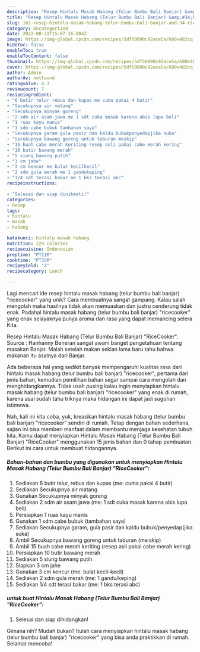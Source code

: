 ```yaml
---
description: "Resep Hintalu Masak Habang (Telur Bumbu Bali Banjar) &amp;#34;RiceCooker&amp;#34; yang Enak"
title: "Resep Hintalu Masak Habang (Telur Bumbu Bali Banjar) &amp;#34;RiceCooker&amp;#34; yang Enak"
slug: 162-resep-hintalu-masak-habang-telur-bumbu-bali-banjar-and-34-ricecooker-and-34-yang-enak
category: Uncategorized
date: 2022-08-31T15:07:16.004Z
image: https://img-global.cpcdn.com/recipes/5df50898c92ace5a/680x482cq70/hintalu-masak-habang-telur-bumbu-bali-banjar-ricecooker-foto-resep-utama.jpg
hideToc: false
enableToc: true
enableTocContent: false
thumbnail: https://img-global.cpcdn.com/recipes/5df50898c92ace5a/680x482cq70/hintalu-masak-habang-telur-bumbu-bali-banjar-ricecooker-foto-resep-utama.jpg
cover: https://img-global.cpcdn.com/recipes/5df50898c92ace5a/680x482cq70/hintalu-masak-habang-telur-bumbu-bali-banjar-ricecooker-foto-resep-utama.jpg
author: Admin
authorAv: notfound
ratingvalue: 4.3
reviewcount: 7
recipeingredient:
- "6 butir telur rebus dan kupas me cuma pakai 4 butir"
- "Secukupnya air matang"
- "Secukupnya minyak goreng"
- "2 sdm air asam jawa me 1 sdt cuka masak karena abis lupa beli"
- "1 ruas kayu manis"
- "1 sdm cabe bubuk tambahan saya"
- "Secukupnya garam gula pasir dan kaldu bubukpenyedapjika suka"
- "Secukupnya bawang goreng untuk taburan meskip"
- "15 buah cabe merah keriting resep asli pakai cabe merah kering"
- "10 butir bawang merah"
- "5 siung bawang putih"
- "3 cm jahe"
- "3 cm kencur me bulat kecilkecil"
- "2 sdm gula merah me 1 gandukeping"
- "1/4 sdt terasi bakar me 1 bks terasi abc"
recipeinstructions:

- "Selesai dan siap dinikmati!"
categories:
- Resep
tags:
- hintalu
- masak
- habang

katakunci: hintalu masak habang 
nutrition: 229 calories
recipecuisine: Indonesian
preptime: "PT11M"
cooktime: "PT35M"
recipeyield: "3"
recipecategory: Lunch

---
```





Lagi mencari ide resep hintalu masak habang (telur bumbu bali banjar) &#34;ricecooker&#34; yang unik? Cara membuatnya sangat gampang. Kalau salah mengolah maka hasilnya tidak akan memuaskan dan justru cenderung tidak enak. Padahal hintalu masak habang (telur bumbu bali banjar) &#34;ricecooker&#34; yang enak selayaknya punya aroma dan rasa yang dapat memancing selera Kita.





Resep Hintalu Masak Habang (Telur Bumbu Bali Banjar) &#34;RiceCooker&#34;. Source : Hanhanny Beneran sangat awam banget pengetahuan tentang masakan Banjar. Malah setelah makan sekian lama baru tahu bahwa makanan itu asalnya dari Banjar.

Ada beberapa hal yang sedikit banyak mempengaruhi kualitas rasa dari hintalu masak habang (telur bumbu bali banjar) &#34;ricecooker&#34;, pertama dari jenis bahan, kemudian pemilihan bahan segar sampai cara mengolah dan menghidangkannya. Tidak usah pusing kalau ingin menyiapkan hintalu masak habang (telur bumbu bali banjar) &#34;ricecooker&#34; yang enak di rumah, karena asal sudah tahu triknya maka hidangan ini dapat jadi suguhan istimewa.






Nah, kali ini kita coba, yuk, kreasikan hintalu masak habang (telur bumbu bali banjar) &#34;ricecooker&#34; sendiri di rumah. Tetap dengan bahan sederhana, sajian ini bisa memberi manfaat dalam membantu menjaga kesehatan tubuh kita. Kamu dapat menyiapkan Hintalu Masak Habang (Telur Bumbu Bali Banjar) &#34;RiceCooker&#34; menggunakan 15 jenis bahan dan 0 tahap pembuatan. Berikut ini cara untuk membuat hidangannya.

<!--inarticleads1-->

##### Bahan-bahan dan bumbu yang digunakan untuk menyiapkan Hintalu Masak Habang (Telur Bumbu Bali Banjar) &#34;RiceCooker&#34;:

1. Sediakan 6 butir telur, rebus dan kupas (me: cuma pakai 4 butir)
1. Sediakan Secukupnya air matang
1. Gunakan Secukupnya minyak goreng
1. Sediakan 2 sdm air asam jawa (me: 1 sdt cuka masak karena abis lupa beli)
1. Persiapkan 1 ruas kayu manis
1. Gunakan 1 sdm cabe bubuk (tambahan saya)
1. Sediakan Secukupnya garam, gula pasir dan kaldu bubuk/penyedap(jika suka)
1. Ambil Secukupnya bawang goreng untuk taburan (me:skip)
1. Ambil 15 buah cabe merah keriting (resep asli pakai cabe merah kering)
1. Persiapkan 10 butir bawang merah
1. Sediakan 5 siung bawang putih
1. Siapkan 3 cm jahe
1. Gunakan 3 cm kencur (me: bulat kecil-kecil)
1. Sediakan 2 sdm gula merah (me: 1 gandu/keping)
1. Sediakan 1/4 sdt terasi bakar (me: 1 bks terasi abc)




<!--inarticleads2-->

#####  untuk buat Hintalu Masak Habang (Telur Bumbu Bali Banjar) &#34;RiceCooker&#34;:


1. Selesai dan siap dihidangkan!



Gimana nih? Mudah bukan? Itulah cara menyiapkan hintalu masak habang (telur bumbu bali banjar) &#34;ricecooker&#34; yang bisa anda praktikkan di rumah. Selamat mencoba!
